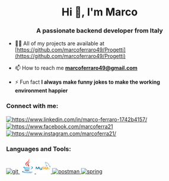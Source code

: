 <h1 align="center">Hi 👋, I'm Marco</h1>
<h3 align="center">A passionate backend developer from Italy</h3>

- 👨‍💻 All of my projects are available at [https://github.com/marcoferraro49/Progetti](https://github.com/marcoferraro49/Progetti)

- 📫 How to reach me **marcoferraro49@gmail.com**

- ⚡ Fun fact **I always make funny jokes to make the working environment happier**

<h3 align="left">Connect with me:</h3>
<p align="left">
<a href="https://www.linkedin.com/in/marco-ferraro-1742b4157/" target="blank"><img align="center" src="https://raw.githubusercontent.com/rahuldkjain/github-profile-readme-generator/master/src/images/icons/Social/linked-in-alt.svg" alt="https://www.linkedin.com/in/marco-ferraro-1742b4157/" height="30" width="40" /></a>
<a href="https://www.facebook.com/marcoferra21" target="blank"><img align="center" src="https://raw.githubusercontent.com/rahuldkjain/github-profile-readme-generator/master/src/images/icons/Social/facebook.svg" alt="https://www.facebook.com/marcoferra21" height="30" width="40" /></a>
<a href="https://www.instagram.com/marcoferra21/" target="blank"><img align="center" src="https://raw.githubusercontent.com/rahuldkjain/github-profile-readme-generator/master/src/images/icons/Social/instagram.svg" alt="https://www.instagram.com/marcoferra21/" height="30" width="40" /></a>
</p>

<h3 align="left">Languages and Tools:</h3>
<p align="left"> <a href="https://git-scm.com/" target="_blank" rel="noreferrer"> <img src="https://www.vectorlogo.zone/logos/git-scm/git-scm-icon.svg" alt="git" width="40" height="40"/> </a> <a href="https://www.java.com" target="_blank" rel="noreferrer"> <img src="https://raw.githubusercontent.com/devicons/devicon/master/icons/java/java-original.svg" alt="java" width="40" height="40"/> </a> <a href="https://www.mysql.com/" target="_blank" rel="noreferrer"> <img src="https://raw.githubusercontent.com/devicons/devicon/master/icons/mysql/mysql-original-wordmark.svg" alt="mysql" width="40" height="40"/> </a> <a href="https://postman.com" target="_blank" rel="noreferrer"> <img src="https://www.vectorlogo.zone/logos/getpostman/getpostman-icon.svg" alt="postman" width="40" height="40"/> </a> <a href="https://spring.io/" target="_blank" rel="noreferrer"> <img src="https://www.vectorlogo.zone/logos/springio/springio-icon.svg" alt="spring" width="40" height="40"/> </a> </p>

